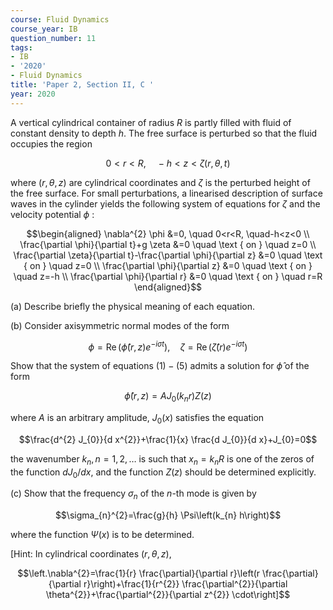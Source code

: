 ```yaml
---
course: Fluid Dynamics
course_year: IB
question_number: 11
tags:
- IB
- '2020'
- Fluid Dynamics
title: 'Paper 2, Section II, C '
year: 2020
---
```




A vertical cylindrical container of radius $R$ is partly filled with fluid of constant density to depth $h$. The free surface is perturbed so that the fluid occupies the region

$$0<r<R, \quad-h<z<\zeta(r, \theta, t)$$

where $(r, \theta, z)$ are cylindrical coordinates and $\zeta$ is the perturbed height of the free surface. For small perturbations, a linearised description of surface waves in the cylinder yields the following system of equations for $\zeta$ and the velocity potential $\phi$ :

$$\begin{aligned}
\nabla^{2} \phi &=0, \quad 0<r<R, \quad-h<z<0 \\
\frac{\partial \phi}{\partial t}+g \zeta &=0 \quad \text { on } \quad z=0 \\
\frac{\partial \zeta}{\partial t}-\frac{\partial \phi}{\partial z} &=0 \quad \text { on } \quad z=0 \\
\frac{\partial \phi}{\partial z} &=0 \quad \text { on } \quad z=-h \\
\frac{\partial \phi}{\partial r} &=0 \quad \text { on } \quad r=R
\end{aligned}$$

(a) Describe briefly the physical meaning of each equation.

(b) Consider axisymmetric normal modes of the form

$$\phi=\operatorname{Re}\left(\hat{\phi}(r, z) e^{-i \sigma t}\right), \quad \zeta=\operatorname{Re}\left(\hat{\zeta}(r) e^{-i \sigma t}\right)$$

Show that the system of equations $(1)-(5)$ admits a solution for $\hat{\phi}$ of the form

$$\hat{\phi}(r, z)=A J_{0}\left(k_{n} r\right) Z(z)$$

where $A$ is an arbitrary amplitude, $J_{0}(x)$ satisfies the equation

$$\frac{d^{2} J_{0}}{d x^{2}}+\frac{1}{x} \frac{d J_{0}}{d x}+J_{0}=0$$

the wavenumber $k_{n}, n=1,2, \ldots$ is such that $x_{n}=k_{n} R$ is one of the zeros of the function $d J_{0} / d x$, and the function $Z(z)$ should be determined explicitly.

(c) Show that the frequency $\sigma_{n}$ of the $n$-th mode is given by

$$\sigma_{n}^{2}=\frac{g}{h} \Psi\left(k_{n} h\right)$$

where the function $\Psi(x)$ is to be determined.

[Hint: In cylindrical coordinates $(r, \theta, z)$,

$$\left.\nabla^{2}=\frac{1}{r} \frac{\partial}{\partial r}\left(r \frac{\partial}{\partial r}\right)+\frac{1}{r^{2}} \frac{\partial^{2}}{\partial \theta^{2}}+\frac{\partial^{2}}{\partial z^{2}} \cdot\right]$$